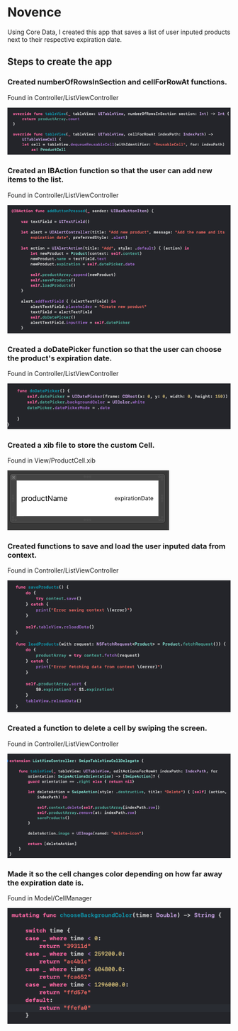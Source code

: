 
#  Novence

Using Core Data, I created this app that saves a list of user inputed products next to their respective expiration date.

## Steps to create the app

### Created numberOfRowsInSection and cellForRowAt functions.

Found in Controller/ListViewController

![First](Documentation/1.png)


### Created an IBAction function so that the user can add new items to the list.

Found in Controller/ListViewController

![Second](Documentation/2.png)

### Created a doDatePicker function so that the user can choose the product's expiration date.

Found in Controller/ListViewController

![Third](Documentation/3.png)

### Created a xib file to store the custom Cell.

Found in View/ProductCell.xib

![Third](Documentation/4.png)

### Created functions to save and load the user inputed data from context.

Found in Controller/ListViewController

![Third](Documentation/5.png)

### Created a function to delete a cell by swiping the screen.

Found in Controller/ListViewController

![Third](Documentation/6.png)

### Made it so the cell changes color depending on how far away the expiration date is.

Found in Model/CellManager

![Third](Documentation/7.png)
